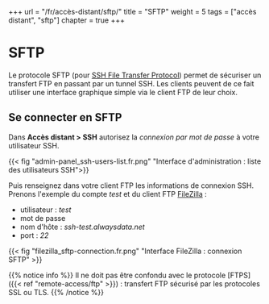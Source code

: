 +++
url = "/fr/accès-distant/sftp/"
title = "SFTP"
weight = 5
tags = ["accès distant", "sftp"]
chapter = true
+++

# SFTP

Le protocole SFTP (pour [SSH File Transfer Protocol](https://fr.wikipedia.org/wiki/SSH_File_Transfer_Protocol)) permet de sécuriser un transfert FTP en passant par un tunnel SSH. Les clients peuvent de ce fait utiliser une interface graphique simple via le client FTP de leur choix.

## Se connecter en SFTP

Dans **Accès distant > SSH** autorisez la *connexion par mot de passe* à votre utilisateur SSH.

{{< fig "admin-panel_ssh-users-list.fr.png" "Interface d'administration : liste des utilisateurs SSH">}}

Puis renseignez dans votre client FTP les informations de connexion SSH. Prenons l'exemple du compte *test* et du client FTP [FileZilla](https://filezilla-project.org/) :

* utilisateur : _test_
* mot de passe
* nom d'hôte : _ssh-test.alwaysdata.net_
* port : _22_

{{< fig "filezilla_sftp-connection.fr.png" "Interface FileZilla : connexion SFTP" >}}

{{% notice info %}}
Il ne doit pas être confondu avec le protocole [FTPS]({{< ref "remote-access/ftp" >}}) : transfert FTP sécurisé par les protocoles SSL ou TLS.
{{% /notice %}}

